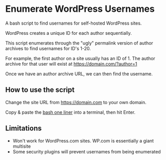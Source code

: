 # Enumerate WordPress Usernames

A bash script to find usernames for self-hosted WordPress sites.

WordPress creates a unique ID for each author sequentially.

This script enumerates through the "ugly" permalink version of author archives to find usernames for ID's 1-20.

For example, the first author on a site usually has an ID of 1. The author archive for that user will exist at https://domain.com/?author=1

Once we have an author archive URL, we can then find the username.

## How to use the script ##

Change the site URL from https://domain.com to your own domain.

Copy & paste the [bash one liner](https://github.com/GaryBairead/Enumerate-Dotorg-Users/blob/master/enumerate) into a terminal, then hit Enter.

## Limitations ##

- Won't work for WordPress.com sites. WP.com is essentially a giant multisite
- Some security plugins will prevent usernames from being enumerated
